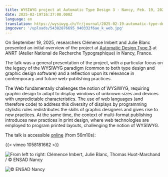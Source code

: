 ```yaml
---
title: WYSIWYG project at Automatic Type Design 3 - Nancy, Feb. 19, 2025
date: 2025-02-19T16:37:00.000Z
language: en
translation: https://wysiwyg.ch/fr/journal/2025-02-19-automatic-type-design-3/
imgcover: '/uploads/54382876695_940332f6ae_k_web.jpg'
---
```

On September 19, 2025, researchers Clémence Imbert and Julie Blanc presented an initial overview of the project at [Automatic Design Type 3](https://automatic-type-design.anrt-nancy.fr/colloques/automatic-type-design-3) at ANRT (Atelier National de Recherche Typographique) in Nancy, France.

The talk was a general presentation of the project, with a particular focus on the legacy of the WYSIWYG paradigm (common to both type design and graphic design software) and a reflection upon its relevance in contemporary and future web-publishing practices.

The Web fundamentally challenges the notion of WYSIWYG, requiring graphic design to adapt to display windows of unknown sizes and devices with unpredictable characteristics. The use of web languages (and therefore code) to address this diversity of displays by programming stylistic rules redistributes the skills of graphic designers and gives rise to new practices. At the same time, the context of multi-format publishing introduces new practices in print design, where web technologies are employed to program printed layouts, challenging the notion of WYSIWYG.

The talk is accessible [online](https://vimeo.com/1058181662#t=56m10s) (from 56m10s):

{{< vimeo 1058181662 >}}



![From left to right: Clémence Imbert, Julie Blanc, Thomas Huot-Marchand / © ENSAD Nancy](/uploads/54382876695_940332f6ae_k_web.jpg "From left to right: Clémence Imbert, Thomas Huot-Marchand / © ENSAD Nancy")

![](/uploads/54382843395_976c7318a5_k_web.jpg "© ENSAD Nancy")
